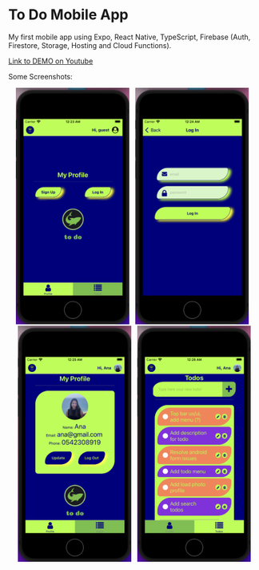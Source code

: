# To Do Mobile App 
My first mobile app using Expo, React Native, TypeScript, Firebase (Auth, Firestore, Storage, Hosting and Cloud Functions).  


<a href="https://www.youtube.com/watch?v=qb1pvuN4m98&ab_channel=AnaLevit">Link to DEMO on Youtube</a>

Some Screenshots:  
<p align="center">
    <img alt="start" src="assets/images/start.png" width="45%">
&nbsp;
      <img alt="login" src="assets/images/login.png" width="45%">
      &nbsp;
      <img alt="profile" src="assets/images/profile.png" width="45%">
      &nbsp;
      <img alt="todos" src="assets/images/todos.png" width="45%">
</p>

